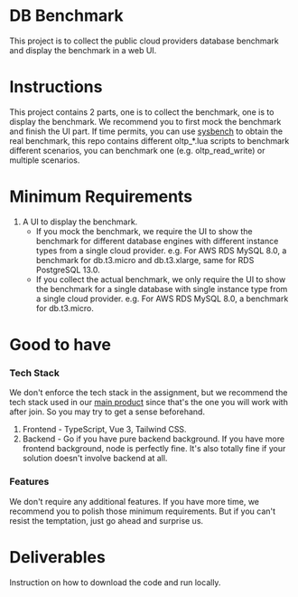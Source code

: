 # DB Benchmark

This project is to collect the public cloud providers database benchmark and display the benchmark in a web UI.

# Instructions

This project contains 2 parts, one is to collect the benchmark, one is to display the benchmark. We recommend you to first mock the benchmark and finish the UI part. If time permits, you can use [sysbench](https://github.com/akopytov/sysbench) to obtain the real benchmark, this repo contains different oltp\_\*.lua scripts to benchmark different scenarios, you can benchmark one (e.g. oltp_read_write) or multiple scenarios.

# Minimum Requirements

1. A UI to display the benchmark.
   - If you mock the benchmark, we require the UI to show the benchmark for different database engines with different instance types from a single cloud provider. e.g. For AWS RDS MySQL 8.0, a benchmark for db.t3.micro and db.t3.xlarge, same for RDS PostgreSQL 13.0.
   - If you collect the actual benchmark, we only require the UI to show the benchmark for a single database with single instance type from a single cloud provider. e.g. For AWS RDS MySQL 8.0, a benchmark for db.t3.micro.

# Good to have

### Tech Stack

We don't enforce the tech stack in the assignment, but we recommend the tech stack used in our [main product](https://github.com/bytebase/bytebase#-development) since that's the one you will work with after join. So you may try to get a sense beforehand.

1. Frontend - TypeScript, Vue 3, Tailwind CSS.
1. Backend - Go if you have pure backend background. If you have more frontend background, node is perfectly fine. It's also totally fine if your solution doesn't involve backend at all.

### Features

We don't require any additional features. If you have more time, we recommend you to polish those minimum requirements. But if you can't resist the temptation, just go ahead and surprise us.

# Deliverables

Instruction on how to download the code and run locally.
